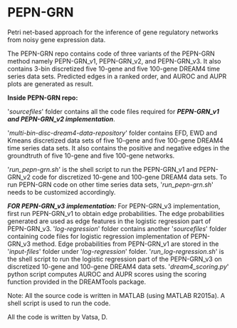 # PEPN-GRN
Petri net-based approach for the inference of gene regulatory networks from noisy gene expression data.

The PEPN-GRN repo contains code of three variants of the PEPN-GRN method namely PEPN-GRN_v1, PEPN-GRN_v2, and PEPN-GRN_v3. It also contains 3-bin discretized five 10-gene and five 100-gene DREAM4 time series data sets. Predicted edges in a ranked order, and AUROC and AUPR plots are generated as result.

**Inside PEPN-GRN repo:**

'_sourcefiles_' folder contains all the code files required for _**PEPN-GRN_v1 and PEPN-GRN_v2 implementation**_.

'_multi-bin-disc-dream4-data-repository_' folder contains EFD, EWD and Kmeans discretized data sets of five 10-gene and five 100-gene DREAM4 time series data sets. It also contains the positive and negative edges in the groundtruth of five 10-gene and five 100-gene networks.

'_run_pepn-grn.sh_' is the shell script to run the PEPN-GRN_v1 and PEPN-GRN_v2 code for discretized 10-gene and 100-gene DREAM4 data sets. To run PEPN-GRN code on other time series data sets, '_run_pepn-grn.sh_' needs to be customized accordingly.

_**FOR PEPN-GRN_v3 implementation:**_
For PEPN-GRN_v3 implementation, first run PEPN-GRN_v1 to obtain edge probabilities. The edge probabilities generated are used as edge features in the logistic regression part of PEPN-GRN_v3. 
'_log-regression_' folder contains another '_sourcefiles_' folder containing code files for logistic regression implementation of PEPN-GRN_v3 method. Edge probabilities from PEPN-GRN_v1 are stored in the '_input-files_' folder under '_log-regression_' folder.
'_run_log-regression.sh_' is the shell script to run the logistic regression part of the PEPN-GRN_v3 on discretized 10-gene and 100-gene DREAM4 data sets.
'_dream4_scoring.py_' python script computes AUROC and AUPR scores using the scoring function provided in the DREAMTools package.

Note: All the source code is written in MATLAB (using MATLAB R2015a). A shell script is used to run the code.

All the code is written by Vatsa, D.

